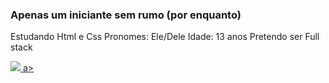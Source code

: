 ### Apenas um iniciante sem rumo (por enquanto)

Estudando Html e Css 
Pronomes: Ele/Dele 
Idade: 13 anos 
Pretendo ser Full stack

<div>
  <a href="https://www.instagram.com/cring0lao/" target="_blank">
    <img src="https://upload.wikimedia.org/wikipedia/commons/thumb/a/a5/Instagram_icon.png/600px-Instagram_icon.png" style=<"width: 100px; height: 100px;">
  a>
</div>

